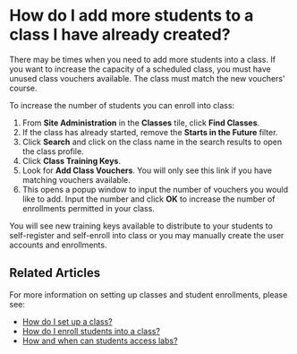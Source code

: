 # How do I add more students to a class I have already created?

There may be times when you need to add more students into a class. If you want to increase the capacity of a scheduled class, you must have unused class vouchers available. The class must match the new vouchers' course.

To increase the number of students you can enroll into class:
1. From **Site Administration** in the **Classes** tile, click **Find Classes**. 
1. If the class has already started, remove the **Starts in the Future** filter. 
1. Click **Search** and click on the class name in the search results to open the class profile. 
1. Click **Class Training Keys**. 
1. Look for **Add Class Vouchers**. You will only see this link if you have matching vouchers available.
1. This opens a popup window to input the number of vouchers you would like to add. Input the number and click **OK** to increase the number of enrollments permitted in your class. 

You will see new training keys available to distribute to your students to self-register and self-enroll into class or you may manually create the user accounts and enrollments.

## Related Articles
For more information on setting up classes and student enrollments, please see:

- [How do I set up a class?](set-up-class.md)
- [How do I enroll students into a class?](enroll-students-in-class.md)
- [How and when can students access labs?](../faq-for-arvato-marketplace/students-access-labs.md)
